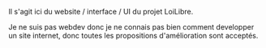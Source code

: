 
Il s'agit ici du website / interface / UI du projet LoiLibre.

Je ne suis pas webdev donc je ne connais pas bien comment developper un site internet, donc toutes les propositions d'amélioration sont acceptés.

